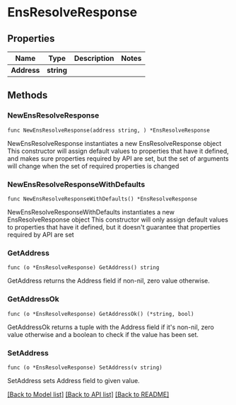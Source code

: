 # EnsResolveResponse

## Properties

| Name        | Type       | Description | Notes |
| ----------- | ---------- | ----------- | ----- |
| **Address** | **string** |             |       |

## Methods

### NewEnsResolveResponse

`func NewEnsResolveResponse(address string, ) *EnsResolveResponse`

NewEnsResolveResponse instantiates a new EnsResolveResponse object This constructor will assign default values to properties that have it defined, and makes sure properties required by API are set, but the set of arguments will change when the set of required properties is changed

### NewEnsResolveResponseWithDefaults

`func NewEnsResolveResponseWithDefaults() *EnsResolveResponse`

NewEnsResolveResponseWithDefaults instantiates a new EnsResolveResponse object This constructor will only assign default values to properties that have it defined, but it doesn't guarantee that properties required by API are set

### GetAddress

`func (o *EnsResolveResponse) GetAddress() string`

GetAddress returns the Address field if non-nil, zero value otherwise.

### GetAddressOk

`func (o *EnsResolveResponse) GetAddressOk() (*string, bool)`

GetAddressOk returns a tuple with the Address field if it's non-nil, zero value otherwise and a boolean to check if the value has been set.

### SetAddress

`func (o *EnsResolveResponse) SetAddress(v string)`

SetAddress sets Address field to given value.

[\[Back to Model list\]](./#documentation-for-models) [\[Back to API list\]](./#documentation-for-api-endpoints) [\[Back to README\]](./)
